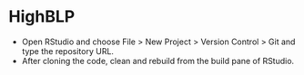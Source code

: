 # HighBLP

- Open RStudio and choose File > New Project > Version Control > Git and type the repository URL.
- After cloning the code, clean and rebuild from the build pane of RStudio.
